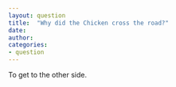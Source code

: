 ```yaml
---
layout: question
title:  "Why did the Chicken cross the road?"
date:   
author: 
categories:
- question
---
```

To get to the other side.